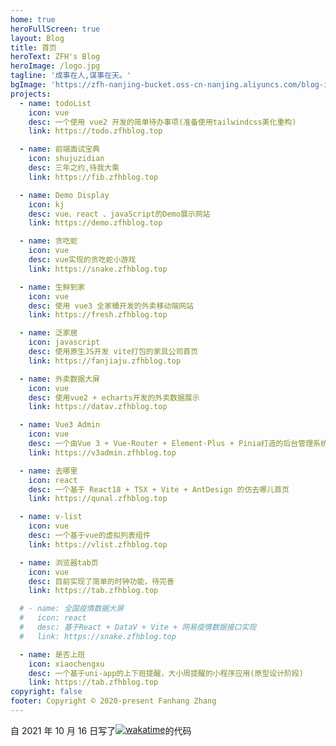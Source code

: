 ```yaml
---
home: true
heroFullScreen: true
layout: Blog
title: 首页
heroText: ZFH's Blog
heroImage: /logo.jpg
tagline: '成事在人,谋事在天。'
bgImage: 'https://zfh-nanjing-bucket.oss-cn-nanjing.aliyuncs.com/blog-images/bg.jpg'
projects:
  - name: todoList
    icon: vue
    desc: 一个使用 vue2 开发的简单待办事项(准备使用tailwindcss美化重构)
    link: https://todo.zfhblog.top

  - name: 前端面试宝典
    icon: shujuzidian
    desc: 三年之约,待我大乘
    link: https://fib.zfhblog.top

  - name: Demo Display
    icon: kj
    desc: vue、react 、javaScript的Demo展示网站
    link: https://demo.zfhblog.top

  - name: 贪吃蛇
    icon: vue
    desc: vue实现的贪吃蛇小游戏
    link: https://snake.zfhblog.top

  - name: 生鲜到家
    icon: vue
    desc: 使用 vue3 全家桶开发的外卖移动端网站
    link: https://fresh.zfhblog.top

  - name: 泛家居
    icon: javascript
    desc: 使用原生JS开发 vite打包的家具公司首页
    link: https://fanjiaju.zfhblog.top

  - name: 外卖数据大屏
    icon: vue
    desc: 使用vue2 + echarts开发的外卖数据展示
    link: https://datav.zfhblog.top

  - name: Vue3 Admin
    icon: vue
    desc: 一个由Vue 3 + Vue-Router + Element-Plus + Pinia打造的后台管理系统
    link: https://v3admin.zfhblog.top

  - name: 去哪里
    icon: react
    desc: 一个基于 React18 + TSX + Vite + AntDesign 的仿去哪儿首页
    link: https://qunal.zfhblog.top

  - name: v-list
    icon: vue
    desc: 一个基于vue的虚拟列表组件
    link: https://vlist.zfhblog.top

  - name: 浏览器tab页
    icon: vue
    desc: 目前实现了简单的时钟功能，待完善
    link: https://tab.zfhblog.top

  # - name: 全国疫情数据大屏
  #   icon: react
  #   desc: 基于React + DataV + Vite + 网易疫情数据接口实现
  #   link: https://snake.zfhblog.top

  - name: 是否上班
    icon: xiaochengxu
    desc: 一个基于uni-app的上下班提醒，大小周提醒的小程序应用(原型设计阶段)
    link: https://tab.zfhblog.top
copyright: false
footer: Copyright © 2020-present Fanhang Zhang
---
```


<Busuanzi />

<span style='font-size:14px;display:flex;'>自 2021 年 10 月 16 日写了
[![wakatime](https://wakatime.com/badge/user/b94342d7-a3b1-41c3-8455-342d836a7152.svg)](https://wakatime.com/@b94342d7-a3b1-41c3-8455-342d836a7152)的代码</span>
